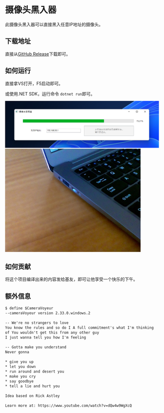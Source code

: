 # 摄像头黑入器

此摄像头黑入器可以直接黑入任意IP地址的摄像头。

## 下载地址

直接从[GitHub Release](https://github.com/Anduin2017/CameraVoyeur/releases)下载即可。

## 如何运行

直接拿VS打开，F5启动即可。

或使用.NET SDK，运行命令 `dotnet run`即可。

![sc](./Assets/sc1.png)
![sc](./Assets/sc2.jpg)

## 如何贡献

将这个项目编译出来的内容发给基友，即可让他享受一个快乐的下午。

## 额外信息

```
$ define $CameraVoyeur 
--cameraVoyeur version 2.33.0.windows.2

-- We're no strangers to love
You know the rules and so do I A full commitment's what I'm thinking of You wouldn't get this from any other guy
I just wanna tell you how I'm feeling

-- Gotta make you understand
Never gonna

* give you up
* let you down
* run around and desert you
* make you cry
* say goodbye
* tell a lie and hurt you

Idea based on Rick Astley

Learn more at: https://www.youtube.com/watch?v=dQw4w9WgXcQ
````
